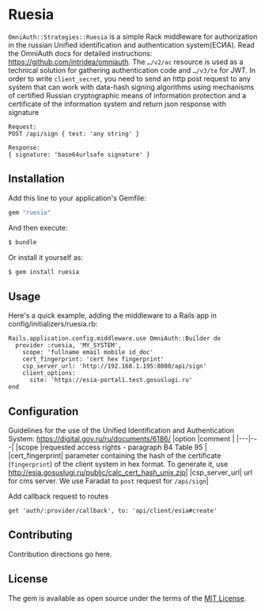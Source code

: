 # Ruesia
`OmniAuth::Strategies::Ruesia` is a simple Rack middleware for authorization in the russian Unified identification and authentication system(ЕСИА). Read the OmniAuth docs for detailed instructions: https://github.com/intridea/omniauth. The `…/v2/ac` resource is used as a technical solution for gathering authentication code and `…/v3/te` for JWT. In order to write `client_secret`, you need to send an http post request to any system that can work with data-hash signing algorithms using mechanisms of certified Russian
cryptographic means of information protection and a certificate
of the information system and return json response with signature
```
Request:
POST /api/sign { test: 'any string' }

Response:
{ signature: 'base64urlsafe signature' }
```

## Installation
Add this line to your application's Gemfile:

```ruby
gem "ruesia"
```

And then execute:
```bash
$ bundle
```

Or install it yourself as:
```bash
$ gem install ruesia
```
## Usage
Here's a quick example, adding the middleware to a Rails app in config/initializers/ruesia.rb:
```
Rails.application.config.middleware.use OmniAuth::Builder do
  provider :ruesia, 'MY_SYSTEM',
    scope: 'fullname email mobile id_doc'
    cert_fingerprint: 'cert hex fingerprint'
    csp_server_url: 'http://192.168.1.195:8080/api/sign'
    client_options:
      site: 'https://esia-portal1.test.gosuslugi.ru'
end
```

## Configuration
Guidelines for the use of the Unified Identification and Authentication System:
https://digital.gov.ru/ru/documents/6186/
|option  |comment  | 
|---|---|
|scope   |requested access rights - paragraph B4 Table 95  |
|cert_fingerprint| parameter containing the hash of the certificate (`fingerprint`) of the client system in hex format. To generate it, use http://esia.gosuslugi.ru/public/calc_cert_hash_unix.zip|
|csp_server_url| url for cms server. We use Faradat to `post` request for `/api/sign`|

Add callback request to routes
```
get 'auth/:provider/callback', to: 'api/client/esia#create'
```
## Contributing
Contribution directions go here.

## License
The gem is available as open source under the terms of the [MIT License](https://opensource.org/licenses/MIT).
